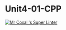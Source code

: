 # Unit4-01-CPP
[![Mr Coxall's Super Linter](https://github.com/ICS3U-C-Programming-LilyC/Unit4-01-CPP/workflows/Mr%20Coxall's%20Super%20Linter/badge.svg)](https://github.com/ICS3U-C-Programming-LilyC/Unit4-01-CPP/actions/)
